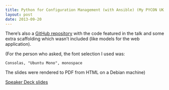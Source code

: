```yaml
---
title: Python for Configuration Management (with Ansible) (My PYCON UK 2013 Talk)
layout: post
date: 2013-09-20
---
```

There&rsquo;s also a [GitHub repository][1] with the code featured in the talk and some extra scaffolding which wasn&rsquo;t included (like models for the web application).

(For the person who asked, the font selection I used was:

    Consolas, "Ubuntu Mono", monospace

The slides were rendered to PDF from HTML on a Debian machine)

[Speaker Deck slides][2]

 [1]: https://github.com/insom/ansible-example
 [2]: https://speakerdeck.com/insom/python-for-configuration-management-with-ansible

